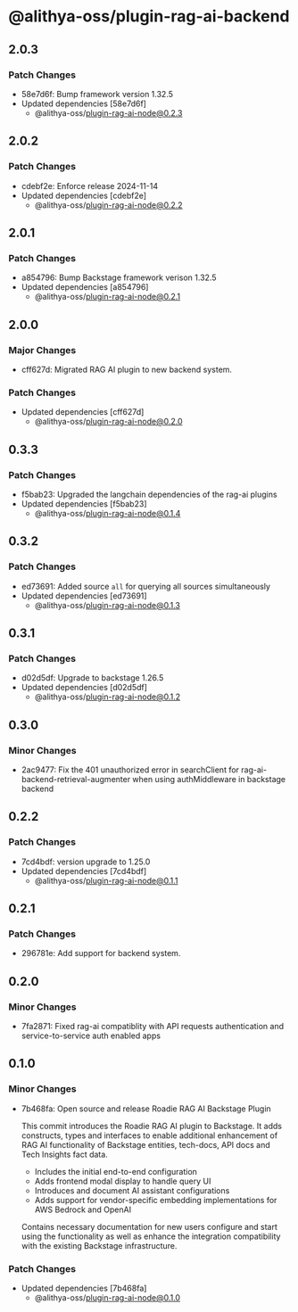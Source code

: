 # @alithya-oss/plugin-rag-ai-backend

## 2.0.3

### Patch Changes

- 58e7d6f: Bump framework version 1.32.5
- Updated dependencies [58e7d6f]
  - @alithya-oss/plugin-rag-ai-node@0.2.3

## 2.0.2

### Patch Changes

- cdebf2e: Enforce release 2024-11-14
- Updated dependencies [cdebf2e]
  - @alithya-oss/plugin-rag-ai-node@0.2.2

## 2.0.1

### Patch Changes

- a854796: Bump Backstage framework verison 1.32.5
- Updated dependencies [a854796]
  - @alithya-oss/plugin-rag-ai-node@0.2.1

## 2.0.0

### Major Changes

- cff627d: Migrated RAG AI plugin to new backend system.

### Patch Changes

- Updated dependencies [cff627d]
  - @alithya-oss/plugin-rag-ai-node@0.2.0

## 0.3.3

### Patch Changes

- f5bab23: Upgraded the langchain dependencies of the rag-ai plugins
- Updated dependencies [f5bab23]
  - @alithya-oss/plugin-rag-ai-node@0.1.4

## 0.3.2

### Patch Changes

- ed73691: Added source `all` for querying all sources simultaneously
- Updated dependencies [ed73691]
  - @alithya-oss/plugin-rag-ai-node@0.1.3

## 0.3.1

### Patch Changes

- d02d5df: Upgrade to backstage 1.26.5
- Updated dependencies [d02d5df]
  - @alithya-oss/plugin-rag-ai-node@0.1.2

## 0.3.0

### Minor Changes

- 2ac9477: Fix the 401 unauthorized error in searchClient for rag-ai-backend-retrieval-augmenter when using authMiddleware in backstage backend

## 0.2.2

### Patch Changes

- 7cd4bdf: version upgrade to 1.25.0
- Updated dependencies [7cd4bdf]
  - @alithya-oss/plugin-rag-ai-node@0.1.1

## 0.2.1

### Patch Changes

- 296781e: Add support for backend system.

## 0.2.0

### Minor Changes

- 7fa2871: Fixed rag-ai compatiblity with API requests authentication and service-to-service auth enabled apps

## 0.1.0

### Minor Changes

- 7b468fa: Open source and release Roadie RAG AI Backstage Plugin

  This commit introduces the Roadie RAG AI plugin to Backstage. It adds constructs, types and interfaces to enable additional enhancement of RAG AI functionality of Backstage entities, tech-docs, API docs and Tech Insights fact data.

  - Includes the initial end-to-end configuration
  - Adds frontend modal display to handle query UI
  - Introduces and document AI assistant configurations
  - Adds support for vendor-specific embedding implementations for AWS Bedrock and OpenAI

  Contains necessary documentation for new users configure and start using the functionality as well as enhance the integration compatibility with the existing Backstage infrastructure.

### Patch Changes

- Updated dependencies [7b468fa]
  - @alithya-oss/plugin-rag-ai-node@0.1.0

